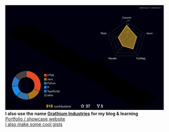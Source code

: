 <img src="./profile-3d-contrib/profile-night-rainbow.svg" />

<div>
  <b>I also use the name <a href="https://github.com/Grathium-Industries">Grathium Industries</a> for my blog & learning</b><br>
  <a href="https://hudson-newey.github.io/">Portfolio / showcase website</a><br>
  <a href="https://gist.github.com/hudson-newey">I also make some cool gists</a>
</div>
